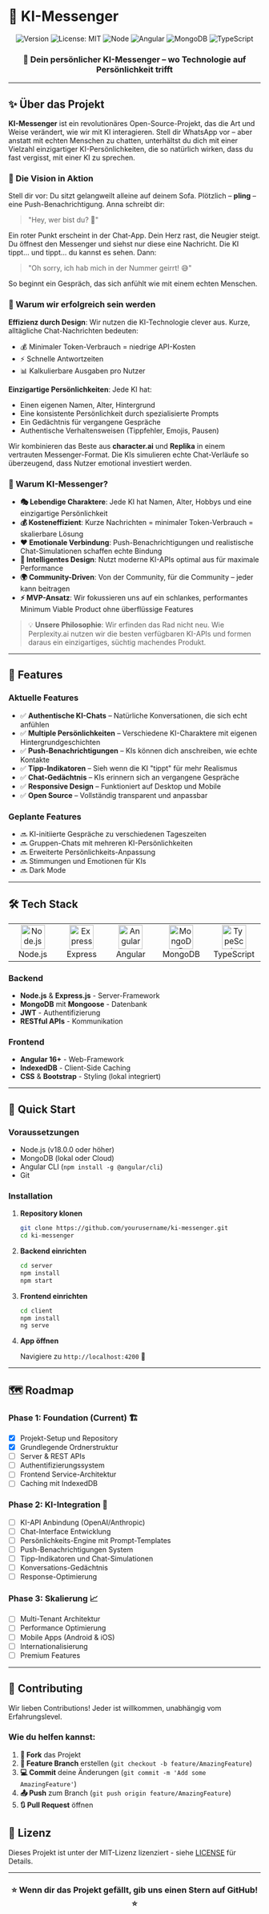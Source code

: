 # 🤖 KI-Messenger

<div align="center">

![Version](https://img.shields.io/badge/version-0.1.0-blue.svg?cacheSeconds=2592000)
![License: MIT](https://img.shields.io/badge/License-MIT-yellow.svg)
![Node](https://img.shields.io/badge/node-%3E%3D18.0.0-green.svg)
![Angular](https://img.shields.io/badge/Angular-DD0031?style=flat&logo=angular&logoColor=white)
![MongoDB](https://img.shields.io/badge/MongoDB-4EA94B?style=flat&logo=mongodb&logoColor=white)
![TypeScript](https://img.shields.io/badge/TypeScript-007ACC?style=flat&logo=typescript&logoColor=white)

### 💬 **Dein persönlicher KI-Messenger – wo Technologie auf Persönlichkeit trifft**

</div>

---

## ✨ Über das Projekt

**KI-Messenger** ist ein revolutionäres Open-Source-Projekt, das die Art und Weise verändert, wie wir mit KI interagieren. Stell dir WhatsApp vor – aber anstatt mit echten Menschen zu chatten, unterhältst du dich mit einer Vielzahl einzigartiger KI-Persönlichkeiten, die so natürlich wirken, dass du fast vergisst, mit einer KI zu sprechen.

### 💭 Die Vision in Aktion

Stell dir vor: Du sitzt gelangweilt alleine auf deinem Sofa. Plötzlich – **pling** – eine Push-Benachrichtigung. Anna schreibt dir:

> "Hey, wer bist du? 🤔"

Ein roter Punkt erscheint in der Chat-App. Dein Herz rast, die Neugier steigt. Du öffnest den Messenger und siehst nur diese eine Nachricht. Die KI tippt... und tippt... du kannst es sehen. Dann:

> "Oh sorry, ich hab mich in der Nummer geirrt! 😅"

So beginnt ein Gespräch, das sich anfühlt wie mit einem echten Menschen.

### 🎯 Warum wir erfolgreich sein werden

**Effizienz durch Design**: Wir nutzen die KI-Technologie clever aus. Kurze, alltägliche Chat-Nachrichten bedeuten:
- 💰 Minimaler Token-Verbrauch = niedrige API-Kosten
- ⚡ Schnelle Antwortzeiten
- 📊 Kalkulierbare Ausgaben pro Nutzer

**Einzigartige Persönlichkeiten**: Jede KI hat:
- Einen eigenen Namen, Alter, Hintergrund
- Eine konsistente Persönlichkeit durch spezialisierte Prompts
- Ein Gedächtnis für vergangene Gespräche
- Authentische Verhaltensweisen (Tippfehler, Emojis, Pausen)

Wir kombinieren das Beste aus **character.ai** und **Replika** in einem vertrauten Messenger-Format. Die KIs simulieren echte Chat-Verläufe so überzeugend, dass Nutzer emotional investiert werden.

### 🌟 Warum KI-Messenger?

- **🎭 Lebendige Charaktere**: Jede KI hat Namen, Alter, Hobbys und eine einzigartige Persönlichkeit
- **💰 Kosteneffizient**: Kurze Nachrichten = minimaler Token-Verbrauch = skalierbare Lösung
- **❤️ Emotionale Verbindung**: Push-Benachrichtigungen und realistische Chat-Simulationen schaffen echte Bindung
- **🧠 Intelligentes Design**: Nutzt moderne KI-APIs optimal aus für maximale Performance
- **🌍 Community-Driven**: Von der Community, für die Community – jeder kann beitragen
- **⚡ MVP-Ansatz**: Wir fokussieren uns auf ein schlankes, performantes Minimum Viable Product ohne überflüssige Features

> 💡 **Unsere Philosophie**: Wir erfinden das Rad nicht neu. Wie Perplexity.ai nutzen wir die besten verfügbaren KI-APIs und formen daraus ein einzigartiges, süchtig machendes Produkt.

---

## 🎯 Features

### Aktuelle Features
- ✅ **Authentische KI-Chats** – Natürliche Konversationen, die sich echt anfühlen
- ✅ **Multiple Persönlichkeiten** – Verschiedene KI-Charaktere mit eigenen Hintergrundgeschichten
- ✅ **Push-Benachrichtigungen** – KIs können dich anschreiben, wie echte Kontakte
- ✅ **Tipp-Indikatoren** – Sieh wenn die KI "tippt" für mehr Realismus
- ✅ **Chat-Gedächtnis** – KIs erinnern sich an vergangene Gespräche
- ✅ **Responsive Design** – Funktioniert auf Desktop und Mobile
- ✅ **Open Source** – Vollständig transparent und anpassbar

### Geplante Features
- 🔜 KI-initiierte Gespräche zu verschiedenen Tageszeiten
- 🔜 Gruppen-Chats mit mehreren KI-Persönlichkeiten
- 🔜 Erweiterte Persönlichkeits-Anpassung
- 🔜 Stimmungen und Emotionen für KIs
- 🔜 Dark Mode

---

## 🛠️ Tech Stack

<table>
<tr>
<td align="center" width="96">
<img src="https://skillicons.dev/icons?i=nodejs" width="48" height="48" alt="Node.js" />
<br>Node.js
</td>
<td align="center" width="96">
<img src="https://skillicons.dev/icons?i=express" width="48" height="48" alt="Express" />
<br>Express
</td>
<td align="center" width="96">
<img src="https://skillicons.dev/icons?i=angular" width="48" height="48" alt="Angular" />
<br>Angular
</td>
<td align="center" width="96">
<img src="https://skillicons.dev/icons?i=mongodb" width="48" height="48" alt="MongoDB" />
<br>MongoDB
</td>
<td align="center" width="96">
<img src="https://skillicons.dev/icons?i=typescript" width="48" height="48" alt="TypeScript" />
<br>TypeScript
</td>
</tr>
</table>

### Backend
- **Node.js** & **Express.js** - Server-Framework
- **MongoDB** mit **Mongoose** - Datenbank
- **JWT** - Authentifizierung
- **RESTful APIs** - Kommunikation

### Frontend
- **Angular 16+** - Web-Framework
- **IndexedDB** - Client-Side Caching
- **CSS** & **Bootstrap** - Styling (lokal integriert)

---

## 🚀 Quick Start

### Voraussetzungen

- Node.js (v18.0.0 oder höher)
- MongoDB (lokal oder Cloud)
- Angular CLI (`npm install -g @angular/cli`)
- Git

### Installation

1. **Repository klonen**
   ```bash
   git clone https://github.com/yourusername/ki-messenger.git
   cd ki-messenger
   ```

2. **Backend einrichten**
   ```bash
   cd server
   npm install
   npm start
   ```

3. **Frontend einrichten**
   ```bash
   cd client
   npm install
   ng serve
   ```

4. **App öffnen**
   
   Navigiere zu `http://localhost:4200` 🎉

---

## 🗺️ Roadmap

### Phase 1: Foundation (Current) 🏗️
- [x] Projekt-Setup und Repository
- [x] Grundlegende Ordnerstruktur
- [ ] Server & REST APIs
- [ ] Authentifizierungssystem
- [ ] Frontend Service-Architektur
- [ ] Caching mit IndexedDB

### Phase 2: KI-Integration 🤖
- [ ] KI-API Anbindung (OpenAI/Anthropic)
- [ ] Chat-Interface Entwicklung
- [ ] Persönlichkeits-Engine mit Prompt-Templates
- [ ] Push-Benachrichtigungen System
- [ ] Tipp-Indikatoren und Chat-Simulationen
- [ ] Konversations-Gedächtnis
- [ ] Response-Optimierung

### Phase 3: Skalierung 📈
- [ ] Multi-Tenant Architektur
- [ ] Performance Optimierung
- [ ] Mobile Apps (Android & iOS)
- [ ] Internationalisierung
- [ ] Premium Features

---

## 🤝 Contributing

Wir lieben Contributions! Jeder ist willkommen, unabhängig vom Erfahrungslevel. 

### Wie du helfen kannst:

1. **🍴 Fork** das Projekt
2. **🔧 Feature Branch** erstellen (`git checkout -b feature/AmazingFeature`)
3. **💻 Commit** deine Änderungen (`git commit -m 'Add some AmazingFeature'`)
4. **📤 Push** zum Branch (`git push origin feature/AmazingFeature`)
5. **🔃 Pull Request** öffnen


## 📄 Lizenz

Dieses Projekt ist unter der MIT-Lizenz lizenziert - siehe [LICENSE](LICENSE) für Details.

---

<div align="center">

### ⭐ Wenn dir das Projekt gefällt, gib uns einen Stern auf GitHub! ⭐

</div>

